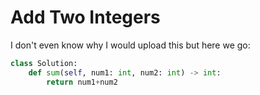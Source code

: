 # Add Two Integers
I don't even know why I would upload this but here we go:
```python
class Solution:
    def sum(self, num1: int, num2: int) -> int:
        return num1+num2
```
